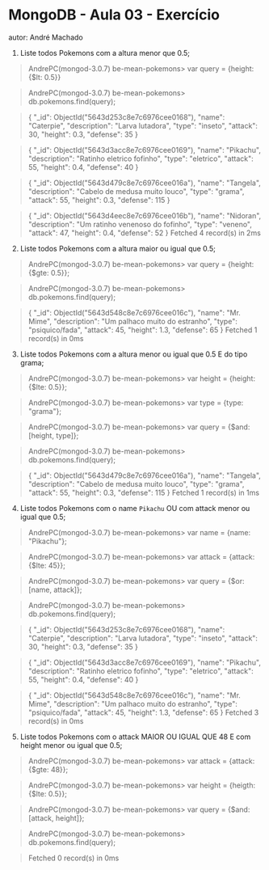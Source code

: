 
# MongoDB - Aula 03 - Exercício
autor: André Machado

1. Liste todos Pokemons com a altura menor que 0.5;

>AndrePC(mongod-3.0.7) be-mean-pokemons> var query = {height: {$lt: 0.5}}

>AndrePC(mongod-3.0.7) be-mean-pokemons> db.pokemons.find(query);

>{
  "_id": ObjectId("5643d253c8e7c6976cee0168"),
  "name": "Caterpie",
  "description": "Larva lutadora",
  "type": "inseto",
  "attack": 30,
  "height": 0.3,
  "defense": 35
}

>{
  "_id": ObjectId("5643d3acc8e7c6976cee0169"),
  "name": "Pikachu",
  "description": "Ratinho eletrico fofinho",
  "type": "eletrico",
  "attack": 55,
  "height": 0.4,
  "defense": 40
}

>{
  "_id": ObjectId("5643d479c8e7c6976cee016a"),
  "name": "Tangela",
  "description": "Cabelo de medusa muito louco",
  "type": "grama",
  "attack": 55,
  "height": 0.3,
  "defense": 115
}

>{
  "_id": ObjectId("5643d4eec8e7c6976cee016b"),
  "name": "Nidoran",
  "description": "Um ratinho venenoso do fofinho",
  "type": "veneno",
  "attack": 47,
  "height": 0.4,
  "defense": 52
}
Fetched 4 record(s) in 2ms

2. Liste todos Pokemons com a altura maior ou igual que 0.5;

>AndrePC(mongod-3.0.7) be-mean-pokemons> var query = {height: {$gte: 0.5}};

>AndrePC(mongod-3.0.7) be-mean-pokemons> db.pokemons.find(query);

>{
  "_id": ObjectId("5643d548c8e7c6976cee016c"),
  "name": "Mr. Mime",
  "description": "Um palhaco muito do estranho",
  "type": "psiquico/fada",
  "attack": 45,
  "height": 1.3,
  "defense": 65
}
Fetched 1 record(s) in 0ms

3. Liste todos Pokemons com a altura menor ou igual que 0.5 E do tipo grama;

>AndrePC(mongod-3.0.7) be-mean-pokemons> var height = {height: {$lte: 0.5}};

>AndrePC(mongod-3.0.7) be-mean-pokemons> var type = {type: "grama"};

>AndrePC(mongod-3.0.7) be-mean-pokemons> var query = {$and: [height, type]};

>AndrePC(mongod-3.0.7) be-mean-pokemons> db.pokemons.find(query);

>{
  "_id": ObjectId("5643d479c8e7c6976cee016a"),
  "name": "Tangela",
  "description": "Cabelo de medusa muito louco",
  "type": "grama",
  "attack": 55,
  "height": 0.3,
  "defense": 115
}
Fetched 1 record(s) in 1ms

4. Liste todos Pokemons com o name `Pikachu` OU com attack menor ou igual que 0.5;

>AndrePC(mongod-3.0.7) be-mean-pokemons> var name = {name: "Pikachu"};

>AndrePC(mongod-3.0.7) be-mean-pokemons> var attack = {attack: {$lte: 45}};

>AndrePC(mongod-3.0.7) be-mean-pokemons> var query = {$or: [name, attack]};

>AndrePC(mongod-3.0.7) be-mean-pokemons> db.pokemons.find(query);

>{
  "_id": ObjectId("5643d253c8e7c6976cee0168"),
  "name": "Caterpie",
  "description": "Larva lutadora",
  "type": "inseto",
  "attack": 30,
  "height": 0.3,
  "defense": 35
}

>{
  "_id": ObjectId("5643d3acc8e7c6976cee0169"),
  "name": "Pikachu",
  "description": "Ratinho eletrico fofinho",
  "type": "eletrico",
  "attack": 55,
  "height": 0.4,
  "defense": 40
}

>{
  "_id": ObjectId("5643d548c8e7c6976cee016c"),
  "name": "Mr. Mime",
  "description": "Um palhaco muito do estranho",
  "type": "psiquico/fada",
  "attack": 45,
  "height": 1.3,
  "defense": 65
}
Fetched 3 record(s) in 0ms

5. Liste todos Pokemons com o attack MAIOR OU IGUAL QUE 48 E com  height menor ou igual que 0.5;

>AndrePC(mongod-3.0.7) be-mean-pokemons> var attack = {attack: {$gte: 48}};

>AndrePC(mongod-3.0.7) be-mean-pokemons> var height = {heigth: {$lte: 0.5}};

>AndrePC(mongod-3.0.7) be-mean-pokemons> var query = {$and: [attack, height]};

>AndrePC(mongod-3.0.7) be-mean-pokemons> db.pokemons.find(query);

>Fetched 0 record(s) in 0ms
